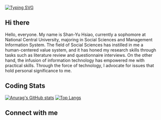 [![Typing SVG](https://readme-typing-svg.demolab.com?font=Fira+Code&pause=1000&vCenter=true&random=false&width=435&lines=Hi+There!!;This+is+ShanYu)](https://git.io/typing-svg)

## Hi there
Hello, everyone. My name is Shan-Yu Hsiao, currently a sophomore at National Central University, majoring in Social Sciences and Management Information System. 
The field of Social Sciences has instilled in me a human-centered value system, and it has honed my research skills through tasks such as literature review and questionnaire interviews. 
On the other hand, the infusion of information technology has empowered me with practical skills. Through the force of technology, I advocate for issues that hold personal significance to me.



## Coding Stats
[![Anurag's GitHub stats](https://github-readme-stats.vercel.app/api?username=hsyisshy)](https://github.com/anuraghazra/github-readme-stats)
[![Top Langs](https://github-readme-stats.vercel.app/api/top-langs/?username=hsyisshy)](https://github.com/anuraghazra/github-readme-stats)

## Connect with me
